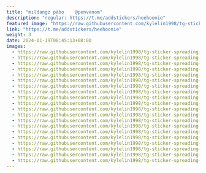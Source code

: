```yaml
---
title: "mıldangz pābo‌ ‌ ‌‌ ‌ ‌@penvenom‌"
description: "regular: https://t.me/addstickers/heehoonie"
featured_image: "https://raw.githubusercontent.com/kylelin1998/tg-sticker-spreading-worldwide-images/main/img/401342eb-3320-4018-b41a-d3456cc54941.jpg"
link: "https://t.me/addstickers/heehoonie"
weight: 3
date: 2024-01-19T08:45:13+08:00
images:
  - https://raw.githubusercontent.com/kylelin1998/tg-sticker-spreading-worldwide-images/main/img/401342eb-3320-4018-b41a-d3456cc54941.jpg
  - https://raw.githubusercontent.com/kylelin1998/tg-sticker-spreading-worldwide-images/main/img/fa98cab4-65a3-4c4f-863a-84175e7fc012.jpg
  - https://raw.githubusercontent.com/kylelin1998/tg-sticker-spreading-worldwide-images/main/img/e7e5898e-a86b-46ec-82ae-d68794201b9a.jpg
  - https://raw.githubusercontent.com/kylelin1998/tg-sticker-spreading-worldwide-images/main/img/e6339134-c628-438f-bc7b-a5f2bd81406e.jpg
  - https://raw.githubusercontent.com/kylelin1998/tg-sticker-spreading-worldwide-images/main/img/4d4f414e-eca1-46e2-a68c-628dc5500af4.jpg
  - https://raw.githubusercontent.com/kylelin1998/tg-sticker-spreading-worldwide-images/main/img/23e91551-0149-4b89-b54d-6c7a8ac11a9f.jpg
  - https://raw.githubusercontent.com/kylelin1998/tg-sticker-spreading-worldwide-images/main/img/c17e994b-c809-4775-8474-f518e41ef66a.jpg
  - https://raw.githubusercontent.com/kylelin1998/tg-sticker-spreading-worldwide-images/main/img/3e40876c-ee7c-4013-9dcc-0e8be0af2d2f.jpg
  - https://raw.githubusercontent.com/kylelin1998/tg-sticker-spreading-worldwide-images/main/img/e16515a6-1522-483f-935a-9a78c93b5caf.jpg
  - https://raw.githubusercontent.com/kylelin1998/tg-sticker-spreading-worldwide-images/main/img/adcb2b8d-1136-45a2-aed7-5a1d5777a69c.jpg
  - https://raw.githubusercontent.com/kylelin1998/tg-sticker-spreading-worldwide-images/main/img/5ffaad3d-c9e6-4d4b-bd74-4888d3411e9d.jpg
  - https://raw.githubusercontent.com/kylelin1998/tg-sticker-spreading-worldwide-images/main/img/9c80edb7-4bf9-4b5a-85eb-8bd9661d2e89.jpg
  - https://raw.githubusercontent.com/kylelin1998/tg-sticker-spreading-worldwide-images/main/img/a4b21a14-85ea-4e53-8f5c-f5b3c0d05db8.jpg
  - https://raw.githubusercontent.com/kylelin1998/tg-sticker-spreading-worldwide-images/main/img/ffc4633b-01c5-4dd7-a377-b9dab91801b5.jpg
  - https://raw.githubusercontent.com/kylelin1998/tg-sticker-spreading-worldwide-images/main/img/91b62ab6-f6ef-41dc-88ff-73fd685d17f3.jpg
  - https://raw.githubusercontent.com/kylelin1998/tg-sticker-spreading-worldwide-images/main/img/610e7ddb-512e-4a6c-8a0c-544dbe25e1b6.jpg
  - https://raw.githubusercontent.com/kylelin1998/tg-sticker-spreading-worldwide-images/main/img/74287c90-71ba-498f-9ae1-d4135204df26.jpg
  - https://raw.githubusercontent.com/kylelin1998/tg-sticker-spreading-worldwide-images/main/img/d72fb0fe-903f-41df-88be-d06e010453f3.jpg
  - https://raw.githubusercontent.com/kylelin1998/tg-sticker-spreading-worldwide-images/main/img/b45c7f90-4eb2-49cf-90ca-81d131663bed.jpg
  - https://raw.githubusercontent.com/kylelin1998/tg-sticker-spreading-worldwide-images/main/img/486efa75-b47d-4743-b220-2c484cf25353.jpg
---
```

